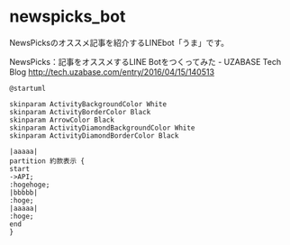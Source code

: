 # newspicks_bot
NewsPicksのオススメ記事を紹介するLINEbot「うま」です。

NewsPicks：記事をオススメするLINE Botをつくってみた - UZABASE Tech Blog
http://tech.uzabase.com/entry/2016/04/15/140513

```plantuml
@startuml

skinparam ActivityBackgroundColor White
skinparam ActivityBorderColor Black
skinparam ArrowColor Black
skinparam ActivityDiamondBackgroundColor White
skinparam ActivityDiamondBorderColor Black

|aaaaa|
partition 約款表示 {
start
->API;
:hogehoge;
|bbbbb|
:hoge;
|aaaaa|
:hoge;
end
}
```
